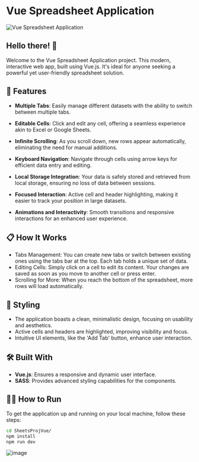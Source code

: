 # Vue Spreadsheet Application

![Vue Spreadsheet Application](https://github.com/davislyu/FrontendSpreadSheetsProj/assets/27707434/d1c4f553-bc29-495f-a1ea-b7c423e3e3e2)

## Hello there! 👋

Welcome to the Vue Spreadsheet Application project. This modern, interactive web app, built using Vue.js. It's ideal for anyone seeking a powerful yet user-friendly spreadsheet solution.

## 🚀 Features

- **Multiple Tabs**: Easily manage different datasets with the ability to switch between multiple tabs.

- **Editable Cells**: Click and edit any cell, offering a seamless experience akin to Excel or Google Sheets.

- **Infinite Scrolling**: As you scroll down, new rows appear automatically, eliminating the need for manual additions.

- **Keyboard Navigation**: Navigate through cells using arrow keys for efficient data entry and editing.

- **Local Storage Integration**: Your data is safely stored and retrieved from local storage, ensuring no loss of data between sessions.

- **Focused Interaction**: Active cell and header highlighting, making it easier to track your position in large datasets.

- **Animations and Interactivity**: Smooth transitions and responsive interactions for an enhanced user experience.

## 📋 How It Works

- Tabs Management: You can create new tabs or switch between existing ones using the tabs bar at the top. Each tab holds a unique set of data.
- Editing Cells: Simply click on a cell to edit its content. Your changes are saved as soon as you move to another cell or press enter.
- Scrolling for More: When you reach the bottom of the spreadsheet, more rows will load automatically.
  
## 🎨 Styling

- The application boasts a clean, minimalistic design, focusing on usability and aesthetics.
- Active cells and headers are highlighted, improving visibility and focus.
- Intuitive UI elements, like the 'Add Tab' button, enhance user interaction.

## 🛠 Built With

- **Vue.js**: Ensures a responsive and dynamic user interface.
- **SASS**: Provides advanced styling capabilities for the components.

## 🏃🏼 How to Run

To get the application up and running on your local machine, follow these steps:

```bash
cd SheetsProjVue/
npm install
npm run dev

```
![image](https://github.com/davislyu/FrontendSpreadSheetsProj/assets/27707434/9cfde3c9-2c70-4ec0-ba84-b7f3f7d8a2de)



